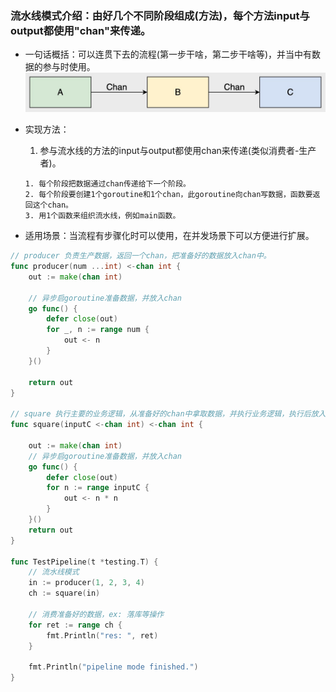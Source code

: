 ### 流水线模式介绍：由好几个不同阶段组成(方法)，每个方法input与output都使用"chan"来传递。

- 一句话概括：可以连贯下去的流程(第一步干啥，第二步干啥等)，并当中有数据的参与时使用。
![](https://github.com/StudyPlace-io/Golang-Concurrency-Pattern-Demo/blob/main/image/pipeline.jpg?raw=true)
- 实现方法：
    1. 参与流水线的方法的input与output都使用chan来传递(类似消费者-生产者)。
  
      1. 每个阶段把数据通过chan传递给下一个阶段。
      2. 每个阶段要创建1个goroutine和1个chan，此goroutine向chan写数据，函数要返回这个chan。
      3. 用1个函数来组织流水线，例如main函数。
  
- 适用场景：当流程有步骤化时可以使用，在并发场景下可以方便进行扩展。
  
```go
// producer 负责生产数据，返回一个chan，把准备好的数据放入chan中。
func producer(num ...int) <-chan int {
    out := make(chan int)
    
    // 异步启goroutine准备数据，并放入chan
    go func() {
        defer close(out)
        for _, n := range num {
            out <- n
        }
    }()
    
    return out
}

// square 执行主要的业务逻辑，从准备好的chan中拿取数据，并执行业务逻辑，执行后放入chan中
func square(inputC <-chan int) <-chan int {

    out := make(chan int)
    // 异步启goroutine准备数据，并放入chan
    go func() {
        defer close(out)
        for n := range inputC {
            out <- n * n
        }
    }()
    return out
}

func TestPipeline(t *testing.T) {
    // 流水线模式
    in := producer(1, 2, 3, 4)
    ch := square(in)
    
    // 消费准备好的数据，ex: 落库等操作
    for ret := range ch {
        fmt.Println("res: ", ret)
    }
    
    fmt.Println("pipeline mode finished.")
}

```
